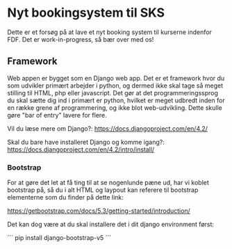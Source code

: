 # Nyt bookingsystem til SKS
Dette er et forsøg på at lave et nyt booking system til kurserne indenfor FDF. Det er work-in-progress, så bær over med os!


## Framework
Web appen er bygget som en Django web app. Det er et framework hvor du som udvikler primært arbejder i python, og dermed ikke skal tage så meget stilling til HTML, php eller javascript. Det gør at det programmeringssprog du skal sætte dig ind i primært er python, hvilket er meget udbredt inden for en række grene af programmering, og ikke blot web-udvikling. Dette skulle gøre "bar of entry" lavere for flere. 

Vil du læse mere om Django?: 
https://docs.djangoproject.com/en/4.2/


Skal du bare have installeret Django og komme igang?: 
https://docs.djangoproject.com/en/4.2/intro/install/


### Bootstrap
For at gøre det let at få ting til at se nogenlunde pæne ud, har vi koblet bootstrap på, så du i alt HTML og laypout kan referere til bootstrap elementerne som du finder på dette link:


https://getbootstrap.com/docs/5.3/getting-started/introduction/


Det kan dog være at du skal installere det i dit django environment først:


´´´ pip install django-bootstrap-v5 ´´´

